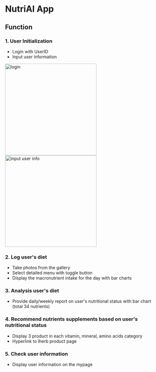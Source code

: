 # NutriAI App

## Function

### 1. User Initialization
- Login with UserID
- Input user information

<img width="300" src="https://user-images.githubusercontent.com/64734692/163331804-6f1d2726-1f9b-4f99-8605-0f8400473257.png"
     title="login">
<img width="300" src="https://user-images.githubusercontent.com/64734692/163331817-f14fb6aa-4205-4212-9def-e7fce4d8c175.png"
     title="input user info">


### 2. Log user's diet
- Take photos from the gallery
- Select detailed menu with toggle button
- Display the macronutrient intake for the day with bar charts

### 3. Analysis user's diet
- Provide daily/weekly report on user's nutritional status with bar chart (total 34 nutrients)

### 4. Recommend nutrients supplements based on user's nutritional status
- Display 3 product in each vitamin, mineral, amino acids category
- Hyperlink to Iherb product page

### 5. Check user information
- Display user information on the mypage
